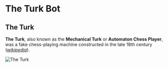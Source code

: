 # The Turk Bot
## The Turk
**The Turk**, also known as the **Mechanical Turk** or **Automaton Chess Player**, was a fake chess-playing machine constructed in the late 18th century ([*wikipedia*](https://en.wikipedia.org/wiki/The_Turk)).

![The Turk](https://upload.wikimedia.org/wikipedia/commons/2/22/Tuerkischer_schachspieler_racknitz3.jpg)
